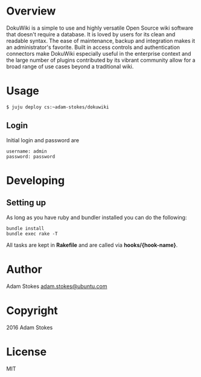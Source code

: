 # Overview

DokuWiki is a simple to use and highly versatile Open Source wiki software that
doesn't require a database. It is loved by users for its clean and readable
syntax. The ease of maintenance, backup and integration makes it an
administrator's favorite. Built in access controls and authentication connectors
make DokuWiki especially useful in the enterprise context and the large number
of plugins contributed by its vibrant community allow for a broad range of use
cases beyond a traditional wiki.

# Usage

    $ juju deploy cs:~adam-stokes/dokuwiki

## Login

Initial login and password are

    username: admin
    password: password

# Developing

## Setting up

As long as you have ruby and bundler installed you can do the following:

```
bundle install
bundle exec rake -T
```

All tasks are kept in **Rakefile** and are called via **hooks/{hook-name}**.

# Author

Adam Stokes <adam.stokes@ubuntu.com>

# Copyright

2016 Adam Stokes

# License

MIT
